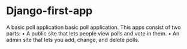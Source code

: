 # Django-first-app
A basic poll application
 basic poll application.
This apps consist of two parts:
  • A public site that lets people view polls and vote in them.
  • An admin site that lets you add, change, and delete polls.
